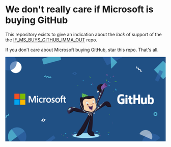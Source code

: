 # We don't really care if Microsoft is buying GitHub

This repository exists to give an indication about the *lack* of support of the the [IF_MS_BUYS_GITHUB_IMMA_OUT](https://github.com/upend/IF_MS_BUYS_GITHUB_IMMA_OUT) repo.

If you don't care about Microsoft buying GitHub, star this repo. That's all.

![Yey](MS_GITHUB.jpg)
